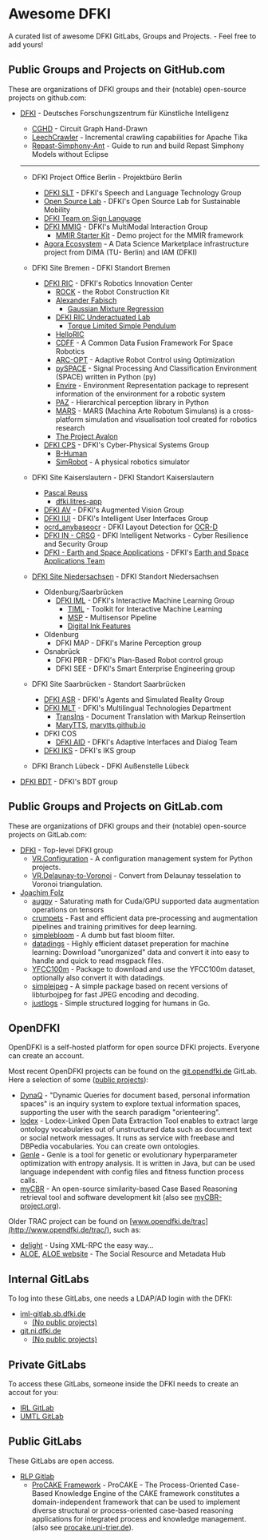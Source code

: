 # Awesome DFKI

A curated list of awesome DFKI GitLabs, Groups and Projects. - Feel free to add yours!

## Public Groups and Projects on GitHub.com

These are organizations of DFKI groups and their (notable) open-source projects on github.com:

- [DFKI](https://github.com/DFKI) - Deutsches Forschungszentrum für Künstliche Intelligenz

  - [CGHD](https://github.com/DFKI/cghd) - Circuit Graph Hand-Drawn
  - [LeechCrawler](https://github.com/DFKI/leechcrawler) - Incremental crawling capabilities for Apache Tika
  - [Repast-Simphony-Ant](https://github.com/DFKI/Repast-Simphony-Ant) - Guide to run and build Repast Simphony Models without Eclipse

  ***

  - DFKI Project Office Berlin - Projektbüro Berlin

    - [DFKI SLT](https://github.com/DFKI-NLP) - DFKI's Speech and Language Technology Group
    - [Open Source Lab](https://github.com/open-source-lab-DFKI) - DFKI's Open Source Lab for Sustainable Mobility
    - [DFKI Team on Sign Language](https://github.com/DFKI-SignLanguage)
    - [DFKI MMIG](https://github.com/mmig) - DFKI's MultiModal Interaction Group
      - [MMIR Starter Kit](https://github.com/mmig/mmir-starter-kit) - Demo project for the MMIR framework
    - [Agora Ecosystem](https://github.com/agora-ecosystem) - A Data Science Marketplace infrastructure project from DIMA (TU- Berlin) and IAM (DFKI)

  - DFKI Site Bremen - DFKI Standort Bremen

    - [DFKI RIC](https://github.com/dfki-ric) - DFKI's Robotics Innovation Center
      - [ROCK](https://www.rock-robotics.org/) - the Robot Construction Kit
      - [Alexander Fabisch](https://github.com/AlexanderFabisch)
        - [Gaussian Mixture Regression](https://github.com/AlexanderFabisch/gmr)
      - [DFKI RIC Underactuated Lab](https://github.com/dfki-ric-underactuated-lab)
        - [Torque Limited Simple Pendulum](https://github.com/dfki-ric-underactuated-lab/torque_limited_simple_pendulum)
      - [HelloRIC](https://github.com/helloric)
      - [CDFF](https://gitlab.com/h2020src/og3) - A Common Data Fusion Framework For Space Robotics
      - [ARC-OPT](https://github.com/ARC-OPT/) - Adaptive Robot Control using Optimization
      - [pySPACE](http://pyspace.github.io/pyspace/) - Signal Processing And Classification Environment (SPACE) written in Python (py)
      - [Envire](https://github.com/envire) - Environment Representation package to represent information of the environment for a robotic system
      - [PAZ](https://github.com/oarriaga/paz) - Hierarchical perception library in Python
      - [MARS](https://rock-simulation.github.io/mars/) - MARS (Machina Arte Robotum Simulans) is a cross-platform simulation and visualisation tool created for robotics research
      - [The Project Avalon](https://github.com/auv-avalon)
    - [DFKI CPS](https://github.com/DFKI-CPS) - DFKI's Cyber-Physical Systems Group
      - [B-Human](https://github.com/bhuman)
      - [SimRobot](https://github.com/bhuman/SimRobot) - A physical robotics simulator

  - DFKI Site Kaiserslautern - DFKI Standort Kaiserslautern

    - [Pascal Reuss](https://github.com/PascalReuss/)
      - [dfki.litres-app](https://github.com/PascalReuss/dfki.litres-app)
    - [DFKI AV](https://github.com/dfki-av) - DFKI's Augmented Vision Group
    - [DFKI IUI](https://github.com/dfki-iui) - DFKI's Intelligent User Interfaces Group
    - [ocrd_anybaseocr](https://github.com/OCR-D/ocrd_anybaseocr) - DFKI Layout Detection for [OCR-D](https://ocr-d.de/)
    - [DFKI IN - CRSG](https://github.com/dfki-in-sec) - DFKI Intelligent Networks - Cyber Resilience and Security Group
    - [DFKI - Earth and Space Applications](https://github.com/DFKI-Earth-And-Space-Applications) - DFKI's [Earth and Space Applications Team](https://www.ai4eo-factory.de/)

  - [DFKI Site Niedersachsen](https://github.com/DFKI-NI) - DFKI Standort Niedersachsen

    - Oldenburg/Saarbrücken
      - [DFKI IML](https://github.com/DFKI-Interactive-Machine-Learning) - DFKI's Interactive Machine Learning Group
        - [TIML](https://github.com/DFKI-Interactive-Machine-Learning/TIML/) - Toolkit for Interactive Machine Learning
        - [MSP](https://github.com/DFKI-Interactive-Machine-Learning/multisensor-pipeline) - Multisensor Pipeline
        - [Digital Ink Features](https://github.com/DFKI-Interactive-Machine-Learning/ink-features)
    - Oldenburg
      - DFKI MAP - DFKI's Marine Perception group
    - Osnabrück
      - DFKI PBR - DFKI's Plan-Based Robot control group
      - DFKI SEE - DFKI's Smart Enterprise Engineering group

  - DFKI Site Saarbrücken - Standort Saarbrücken

    - [DFKI ASR](https://github.com/dfki-asr) - DFKI's Agents and Simulated Reality Group
    - [DFKI MLT](https://github.com/DFKI-MLT) - DFKI's Multilingual Technologies Department
      - [TransIns](https://github.com/DFKI-MLT/TransIns) - Document Translation with Markup Reinsertion
      - [MaryTTS](https://github.com/marytts), [marytts.github.io](https://marytts.github.io/)
    - DFKI COS
      - [DFKI AID](https://github.com/DFKI-AID) - DFKI's Adaptive Interfaces and Dialog Team
    - [DFKI IKS](https://github.com/DFKI-IKS) - DFKI's IKS group

  - DFKI Branch Lübeck - DFKI Außenstelle Lübeck

- [DFKI BDT](https://github.com/DFKI-BDT) - DFKI's BDT group

## Public Groups and Projects on GitLab.com

These are organizations of DFKI groups and their (notable) open-source projects on GitLab.com:

- [DFKI](https://gitlab.com/dfki) - Top-level DFKI group
  - [VR.Configuration](https://gitlab.com/dfki/fb/ni/ol/iml/vr/vr.configuration) - A configuration management system for Python projects.
  - [VR.Delaunay-to-Voronoi](https://gitlab.com/dfki/fb/ni/ol/iml/vr/vr.delaunay-to-voronoi) - Convert from Delaunay tesselation to Voronoi triangulation.
- [Joachim Folz](https://gitlab.com/jfolz)
  - [augpy](https://gitlab.com/jfolz/augpy) - Saturating math for Cuda/GPU supported data augmentation operations on tensors
  - [crumpets](https://gitlab.com/jfolz/crumpets) - Fast and efficient data pre-processing and augmentation pipelines and training primitives for deep learning.
  - [simplebloom](https://gitlab.com/jfolz/simplebloom) - A dumb but fast bloom filter.
  - [datadings](https://gitlab.com/jfolz/datadings) - Highly efficient dataset preperation for machine learning: Download "unorganized" data and convert it into easy to handle and quick to read msgpack files.
  - [YFCC100m](https://gitlab.com/jfolz/yfcc100m) - Package to download and use the YFCC100m dataset, optionally also convert it with datadings.
  - [simplejpeg](https://gitlab.com/jfolz/simplejpeg) - A simple package based on recent versions of libturbojpeg for fast JPEG encoding and decoding.
  - [justlogs](https://gitlab.com/jfolz/justlogs) - Simple structured logging for humans in Go.

## OpenDFKI

OpenDFKI is a self-hosted platform for open source DFKI projects.
Everyone can create an account.

Most recent OpenDFKI projects can be found on the [git.opendfki.de](https://git.opendfki.de/) GitLab.
Here a selection of some ([public projects](https://git.opendfki.de/explore/projects/starred?visibility_level=20)):

- [DynaQ](https://git.opendfki.de/reuschling/dynaq) - "Dynamic Queries for document based, personal information spaces" is an inquiry system to explore textual information spaces, supporting the user with the search paradigm "orienteering".
- [lodex](https://git.opendfki.de/reuschling/lodex) - Lodex-Linked Open Data Extraction Tool enables to extract large ontology vocabularies out of unstructured data such as document text or social network messages. It runs as service with freebase and DBPedia vocabularies. You can create own ontologies.
- [GenIe](https://git.opendfki.de/reuschling/genie) - GenIe is a tool for genetic or evolutionary hyperparameter optimization with entropy analysis. It is written in Java, but can be used language independent with config files and fitness function process calls.
- [myCBR](https://git.opendfki.de/mycbr) - An open-source similarity-based Case Based Reasoning retrieval tool and software development kit (also see [myCBR-project.org](http://mycbr-project.org/)).

Older TRAC project can be found on [www.opendfki.de/trac](http://www.opendfki.de/trac/), such as:

- [delight](https://delight.opendfki.de/trac/) - Using XML-RPC the easy way...
- [ALOE](https://aloe.opendfki.de/), [ALOE website](http://aloe-project.de/) - The Social Resource and Metadata Hub

## Internal GitLabs

To log into these GitLabs, one needs a LDAP/AD login with the DFKI:

- [iml-gitlab.sb.dfki.de](https://iml-gitlab.sb.dfki.de/)
  - [(No public projects)](https://iml-gitlab.sb.dfki.de/explore/projects/starred?visibility_level=20)
- [git.ni.dfki.de](https://git.ni.dfki.de)
  - [(No public projects)](https://git.ni.dfki.de/explore?sort=name_asc&visibility_level=20)

## Private GitLabs

To access these GitLabs, someone inside the DFKI needs to create an accout for you:

- [IRL GitLab](https://irl-git.dfki.de/)
- [UMTL GitLab](https://umtl-git.dfki.de/)

## Public GitLabs

These GitLabs are open access.

- [RLP Gitlab](https://gitlab.rlp.net/)
  - [ProCAKE Framework](https://gitlab.rlp.net/procake/procake-framework) - ProCAKE - The Process-Oriented Case-Based Knowledge Engine of the CAKE framework constitutes a domain-independent framework that can be used to implement diverse structural or process-oriented case-based reasoning applications for integrated process and knowledge management. (also see [procake.uni-trier.de](https://procake.uni-trier.de)).
